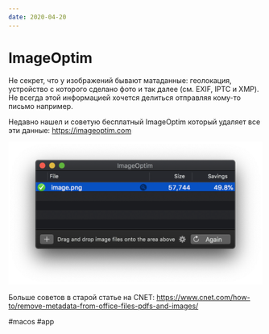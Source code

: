 ```yaml
---
date: 2020-04-20
---
```


# ImageOptim

Не секрет, что у изображений бывают матаданные: геолокация, устройство с которого сделано фото и так далее (см. EXIF, IPTC и XMP). Не всегда этой информацией хочется делиться отправляя кому-то письмо например.

Недавно нашел и советую бесплатный ImageOptim который удаляет все эти данные:
https://imageoptim.com

![ImageOptim screenshot](imageoptim.png "ImageOptim screenshot")

Больше советов в старой статье на CNET:
https://www.cnet.com/how-to/remove-metadata-from-office-files-pdfs-and-images/

#macos #app
